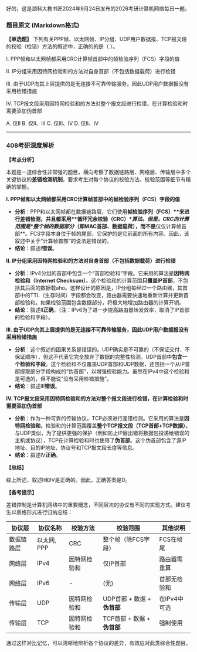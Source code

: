 好的，这是湖科大教书匠2024年9月24日发布的2026考研计算机网络每日一题。

### 题目原文 (Markdown格式)

**【单选题】** 下列有关PPP帧、以太网帧、IP分组、UDP用户数据报、TCP报文段的校验（检错）方法的叙述中，正确的的是（ ）。

I. PPP帧和以太网帧都采用CRC计算帧首部中的帧检验序列（FCS）字段的值 

II. IP分组采用因特网检验和的方法对自身首部（不包括数据载荷）进行检错 

III. 由于UDP向其上层提供的是无连接不可靠传输服务，因此UDP用户数据报没有采用检错措施 

IV. TCP报文段采用因特网检验和的方法对整个报文段进行检错，在计算检验和时需要添加伪首部

A. 仅II B. 仅II、III C. 仅III、IV D. 仅II、IV

------

### 408考研深度解析

**【考点分析】**

本题是一道综合性非常强的题目，横向考察了数据链路层、网络层、传输层中多个关键协议的**差错检测机制**。要求考生对每个协议的校验方法、校验范围等细节有精确的掌握。

**I. PPP帧和以太网帧都采用CRC计算帧首部中的帧检验序列（FCS）字段的值**

- **分析**：PPP和以太网帧都在数据链路层，它们使用**帧检验序列（FCS）\**来进行差错检测，并且都采用\**循环冗余校验（CRC）\**算法。但是，CRC的计算范围是\**整个帧的数据部分**（即MAC首部、数据载荷），而不是**仅仅计算帧首部**。FCS字段本身位于帧的尾部，它保护的是它前面的所有内容。因此，该叙述中关于“计算帧首部”的说法是错误的。
- **结论**：叙述I**错误**。

**II. IP分组采用因特网检验和的方法对自身首部（不包括数据载荷）进行检错**

- **分析**：IPv4分组的首部中包含一个“首部检验和”字段。它采用的算法是**因特网检验和（Internet Checksum）**。这个检验和的计算范围**只覆盖IP首部**，不包括其后面的数据载aho。这样设计的原因是，IP分组每经过一个路由器，其首部中的TTL（生存时间）字段都会改变，路由器需要快速地重新计算并更新首部检验和。如果检验范围包含数据部分，将极大地增加路由器的计算开销。
- **结论**：叙述II**正确**。（注：IPv6为了进一步提高路由器转发效率，取消了IP首部的检验和字段）。

**III. 由于UDP向其上层提供的是无连接不可靠传输服务，因此UDP用户数据报没有采用检错措施**

- **分析**：这个叙述的因果关系是错误的。UDP确实是不可靠的（不保证交付、不保证顺序），但这不代表它完全放弃了数据的完整性检测。UDP首部中**包含一个检验和字段**。这个检验和不仅覆盖UDP首部和UDP数据，还包括一个从IP首部提取部分字段构成的“伪首部”，以增强校验能力。虽然在IPv4中这个检验和是可选的，但不能说“没有采用检错措施”。
- **结论**：叙述III**错误**。

**IV. TCP报文段采用因特网检验和的方法对整个报文段进行检错，在计算检验和时需要添加伪首部**

- **分析**：作为一种可靠的传输协议，TCP必须进行差错检测。它采用的算法是**因特网检验和**。检验和的计算范围覆盖**整个TCP报文段（TCP首部+TCP数据）**。与UDP类似，为了提供更强的保护（例如防止IP层出错将数据包投递给错误的主机或协议），TCP在计算检验和时也使用了**伪首部**。这个伪首部包含了源IP地址、目的IP地址、协议号和TCP报文段长度等信息。
- **结论**：叙述IV**正确**。

**【总结】**

综上所述，叙述II和IV是正确的。因此，正确答案是D。

**【备考提示】** 

差错控制是计算机网络中的重要概念，不同层次的协议有不同的实现方式。建议考生以表格形式进行归纳总结：

| 协议层     | 协议名称    | 校验方法     | 校验范围                    | 其他说明     |
| ---------- | ----------- | ------------ | --------------------------- | ------------ |
| 数据链路层 | 以太网, PPP | CRC          | 整个帧（除FCS字段）         | FCS在帧尾    |
| 网络层     | IPv4        | 因特网检验和 | 仅IP首部                    | 路由器需重算 |
| 网络层     | IPv6        | -            | (无)                        | 首部无检验和 |
| 传输层     | UDP         | 因特网检验和 | UDP首部 + 数据 + **伪首部** | 在IPv4中可选 |
| 传输层     | TCP         | 因特网检验和 | TCP首部 + 数据 + **伪首部** | 强制使用     |

通过这样对比记忆，可以清晰地辨析各个协议的差异，有效应对此类综合性题目。